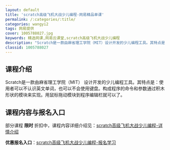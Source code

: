 ```yaml
---
layout: default
title: 'scratch高级飞机大战少儿编程-网易精品单课'
permalink: /:categories/:title/
categories: wangyi2
tags: 网易提供
cover: 1005788027.jpg
keywords: 精选网课,网易云课堂,scratch高级飞机大战少儿编程
description: "Scratch是一款由麻省理工学院（MIT）设计开发的少儿编程工具。其特点是：使用者可以不认识英文单词，也可以不会使用键盘。构成程序的命令和参数通过积木形状的模块来实现。用鼠标拖动模块到程序"
classid: 1005788027
---
```


## 课程介绍

Scratch是一款由麻省理工学院（MIT） 设计开发的少儿编程工具。其特点是：使用者可以不认识英文单词，也可以不会使用键盘。构成程序的命令和参数通过积木形状的模块来实现。用鼠标拖动模块到程序编辑栏就可以了。

## 课程内容与报名入口

部分课程 **限时** 折扣中，课程内容详细介绍见：[scratch高级飞机大战少儿编程-详情介绍](https://study.163.com/course/introduction/1005788027.htm?share=1&shareId=1025206652&utm_campaign=share&utm_medium=iphoneShare&utm_source=&utm_u=1025206652)

**优惠报名入口**：[scratch高级飞机大战少儿编程-报名学习](https://study.163.com/course/introduction/1005788027.htm?share=1&shareId=1025206652&utm_campaign=share&utm_medium=iphoneShare&utm_source=&utm_u=1025206652)

